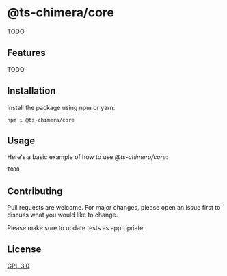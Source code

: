 # @ts-chimera/core

TODO

## Features

TODO

## Installation

Install the package using npm or yarn:

```
npm i @ts-chimera/core
```

## Usage

Here's a basic example of how to use _@ts-chimera/core_:

```ts
TODO;
```

## Contributing

Pull requests are welcome. For major changes, please open an issue first
to discuss what you would like to change.

Please make sure to update tests as appropriate.

## License

[GPL 3.0](https://choosealicense.com/licenses/gpl-3.0/)
